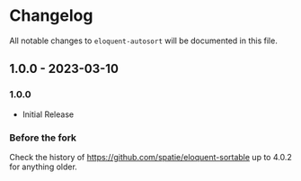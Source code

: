 # Changelog

All notable changes to `eloquent-autosort` will be documented in this file.

## 1.0.0 - 2023-03-10

### 1.0.0

-   Initial Release

### Before the fork

Check the history of https://github.com/spatie/eloquent-sortable up to 4.0.2 for anything older.
